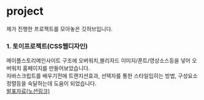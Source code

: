 # project
제가 진행한 프로젝트를 모아놓은 깃허브입니다.

<h3>1. 토이프로젝트(CSS웹디자인)</h3>
메이플스토리메인사이트 구조에 오버워치,블리자드 이미지/폰트/영상소스등을 넣어 오버워치 홈페이지를 만들어보았습니다.<br>
자바스크립트를 배우기전에 트랜지션효과, 선택자를 통한 스타일입히는 방법, 구성요소 정렬등을 숙달하는데 도움이 되었습니다.
<br>
<a href="https://hongdolscoding.notion.site/2023-01-12-15a34ed99d8a40a185dd66f03d67ae14"> 발표자료(노션링크)</a>
